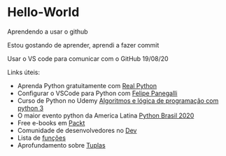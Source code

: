 # Hello-World
Aprendendo a usar o github

Estou gostando de aprender, aprendi a fazer commit

Usar o VS code para comunicar com o GitHub 19/08/20

Links úteis:
* Aprenda Python gratuitamente com [Real Python](https://realpython.com/free-courses-march-2020)
* Configurar o VSCode para Python com [Felipe Panegalli](https://dev.to/felipepanegalli/migrando-do-pycharm-para-o-vscode-f7m)
* Curso de Python no Udemy [Algoritmos e lógica de programação com python 3](https://www.udemy.com/course/algoritmos-e-logica-de-programacao-com-python-3-c-projeto/)
* O maior evento python da America Latina [Python Brasil 2020](https://www.eventbrite.com.br/e/python-brasil-2020-tickets-117927633727)
* Free e-books em [Packt](https://www.packtpub.com/free-learning)
* Comunidade de desenvolvedores no [Dev](https://dev.to/)
* Lista de [funções](https://docs.python.org/3/library/functions.html)
* Aprofundamento sobre [Tuplas](http://pythonclub.com.br/tuplas-mutantes-em-python.html)
